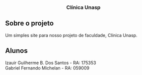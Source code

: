 <!-- PROJECT LOGO -->
  <h3 align="center">Clínica Unasp</h3>

  <p align="center">
  </p>
</p>

## Sobre o projeto

Um simples site para nosso projeto de faculdade, Clínica Unasp.

<!-- CONTACT -->
## Alunos

Izauir Guilherme B. Dos Santos - RA: 175353 <br>
Gabriel Fernando Michelan - RA: 059009
